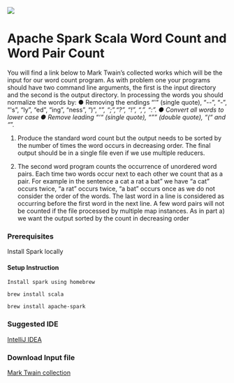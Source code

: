 ![](https://camo.githubusercontent.com/b5eb294b863520d2a059fb7718c941dd475dfdd83379bce47c981589944c8095/687474703a2f2f737061726b2e6170616368652e6f72672f646f63732f6c61746573742f696d672f737061726b2d6c6f676f2d68642e706e67)


# Apache Spark Scala Word Count and Word Pair Count

You will find a link below to Mark Twain’s collected works which will be the input for our word count program. As with problem one
your programs should have two command line arguments, the first is the input directory and the second is the output directory. In
processing the words you should normalize the words by:
  ● Removing the endings “'” (single quote), “--”, “-”, “'s”, “ly”, “ed”, “ing”, “ness”, “)“, “_”, “;”,“?”, “!”, “,”, “:”.
  ● Convert all words to lower case
  ● Remove leading “‘“ (single quote), “”” (double quote), “(“ and “_”.
  
1. Produce the standard word count but the output needs to be sorted by the number of times the word occurs in decreasing
order. The final output should be in a single file even if we use multiple reducers.

2. The second word program counts the occurrence of unordered word pairs. Each time two words occur next to each other we
count that as a pair. For example in the sentence a cat a rat a bat” we have “a cat” occurs twice, “a rat” occurs twice, “a bat”
occurs once as we do not consider the order of the words. The last word in a line is considered as occurring before the first
word in the next line. A few word pairs will not be counted if the file processed by multiple map instances. As in part a) we
want the output sorted by the count in decreasing order

### Prerequisites 

Install Spark locally

#### Setup Instruction

```
Install spark using homebrew

brew install scala

brew install apache-spark
```

### Suggested IDE
[IntelliJ IDEA](https://www.jetbrains.com/idea/download/#section=mac)

### Download Input file

[Mark Twain collection](https://www.gutenberg.org/files/3200/3200.zip)
